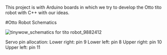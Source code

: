 This project is with Arduino boards in which we try to develop the Otto tito robot with C++ with our ideas.

#Otto Robot
Schematics

![tinywow_schematics for tito robot_9882412](https://user-images.githubusercontent.com/119620882/208239143-06a6f679-d445-47e2-b5f9-9b31a1177d36.png)


Servo pin allocation:
  Lower right: pin 9
  Lower left: pin 8
  Upper right: pin 10
  Upper left: pin 11
